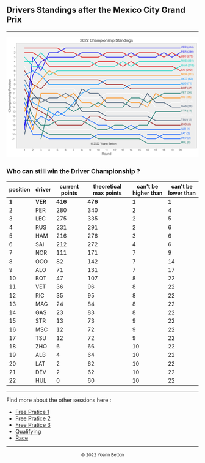 ## Drivers Standings after the Mexico City Grand Prix

---

<img src="/output/2022-10-30_Mexico_City_Grand_Prix/drivers_standings_championship_white.svg?raw=true"/>

### Who can still win the Driver Championship ?

| position | driver | current points | theoretical max points | can't be higher than | can't be lower than |
| -------- | ------ | -------------- | ---------------------- | -------------------- | ------------------- |
| **1**        | **VER**    | **416**            | **476**                    | **1**                    | **1**                   |
| 2        | PER    | 280            | 340                    | 2                    | 4                   |
| 3        | LEC    | 275            | 335                    | 2                    | 5                   |
| 4        | RUS    | 231            | 291                    | 2                    | 6                   |
| 5        | HAM    | 216            | 276                    | 3                    | 6                   |
| 6        | SAI    | 212            | 272                    | 4                    | 6                   |
| 7        | NOR    | 111            | 171                    | 7                    | 9                   |
| 8        | OCO    | 82             | 142                    | 7                    | 14                  |
| 9        | ALO    | 71             | 131                    | 7                    | 17                  |
| 10       | BOT    | 47             | 107                    | 8                    | 22                  |
| 11       | VET    | 36             | 96                     | 8                    | 22                  |
| 12       | RIC    | 35             | 95                     | 8                    | 22                  |
| 13       | MAG    | 24             | 84                     | 8                    | 22                  |
| 14       | GAS    | 23             | 83                     | 8                    | 22                  |
| 15       | STR    | 13             | 73                     | 9                    | 22                  |
| 16       | MSC    | 12             | 72                     | 9                    | 22                  |
| 17       | TSU    | 12             | 72                     | 9                    | 22                  |
| 18       | ZHO    | 6              | 66                     | 10                   | 22                  |
| 19       | ALB    | 4              | 64                     | 10                   | 22                  |
| 20       | LAT    | 2              | 62                     | 10                   | 22                  |
| 21       | DEV    | 2              | 62                     | 10                   | 22                  |
| 22       | HUL    | 0              | 60                     | 10                   | 22                  |

--- 

Find more about the other sessions here :
  - [Free Pratice 1](/page/FP1/2022-10-30_Mexico_City_Grand_Prix)  
  - [Free Pratice 2](/page/FP2/2022-10-30_Mexico_City_Grand_Prix) 
  - [Free Pratice 3](/page/FP3/2022-10-30_Mexico_City_Grand_Prix)
  - [Qualifying](/page/Qualifying/2022-10-30_Mexico_City_Grand_Prix) 
  - [Race](/page/Race/2022-10-30_Mexico_City_Grand_Prix)

---

<div style="text-align: center">
  <p style="font-size:11px">&copy; 2022 Yoann Betton</p>
</div>

<!-- ---

<p style="font-size:11px">Page generated from <a href="https://github.com/yoannbtn/yoannbtn.github.io">github.com/yoannbtn</a>.</p> -->